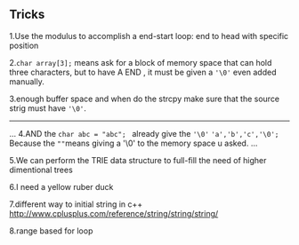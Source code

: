 Tricks
---

1.Use the modulus to accomplish a end-start loop: end to head with specific position


2.`char array[3];`  means ask for a block of memory space that can hold three characters, but to have A END , it must be given a `'\0'` even added manually.

3.enough buffer space and when do the strcpy make sure that the source strig must have `'\0'`.

---


...
4.AND the `char abc = "abc"; ` already give the `'\0'`  `'a','b','c','\0';` Because the  `""`means giving a '\0' to the memory space u asked.
...

5.We can perform the TRIE data structure to full-fill the need of higher dimentional trees

6.I need a yellow ruber duck

7.different way to initial string in c++ 
http://www.cplusplus.com/reference/string/string/string/

8.range based for loop
  
